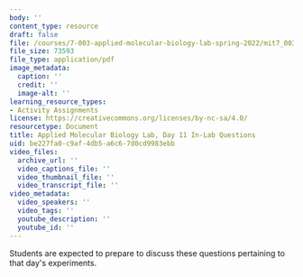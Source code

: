 ```yaml
---
body: ''
content_type: resource
draft: false
file: /courses/7-003-applied-molecular-biology-lab-spring-2022/mit7_003_s22_day_11_ilq.pdf
file_size: 73593
file_type: application/pdf
image_metadata:
  caption: ''
  credit: ''
  image-alt: ''
learning_resource_types:
- Activity Assignments
license: https://creativecommons.org/licenses/by-nc-sa/4.0/
resourcetype: Document
title: Applied Molecular Biology Lab, Day 11 In-Lab Questions
uid: be227fa0-c9af-4db5-a6c6-7d0cd9983ebb
video_files:
  archive_url: ''
  video_captions_file: ''
  video_thumbnail_file: ''
  video_transcript_file: ''
video_metadata:
  video_speakers: ''
  video_tags: ''
  youtube_description: ''
  youtube_id: ''
---
```

Students are expected to prepare to discuss these questions pertaining to that day's experiments.